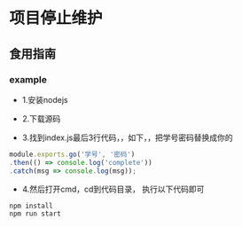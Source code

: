 # 项目停止维护


## 食用指南

### example

+ 1.安装nodejs

+ 2.下载源码

+ 3.找到index.js最后3行代码，，如下，，把学号密码替换成你的

```javascript
module.exports.go('学号', '密码')
.then(() => console.log('complete'))
.catch(msg => console.log(msg));
```

+ 4.然后打开cmd，cd到代码目录， 执行以下代码即可

```javascript
npm install
npm run start
```

